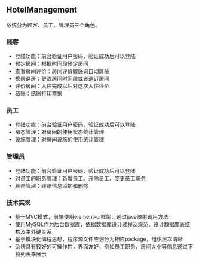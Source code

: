 ## HotelManagement

系统分为顾客、员工、管理员三个角色。

### 顾客

- 登陆功能：前台验证用户密码，验证成功后可以登陆
- 预定房间：根据时间段预定房间
- 查看房间评价：房间评价敏感词自动屏蔽
- 换房退房：更改房间时间段或者退订房间
- 评价房间：入住完成以后对这次入住评价
- 结账：结账打印票据

### 员工

- 登陆功能：前台验证用户密码，验证成功后可以登陆
- 房态管理：对房间的使用状态统计管理
- 设施管理：对房间设施的使用统计管理

### 管理员

- 登陆功能：前台验证用户密码，验证成功后可以登陆
- 对员工的职务管理：新增员工、开除员工、变更员工职务
- 理赔管理：理赔信息添加和删除

### 技术实现

- 基于MVC模式，前端使用element-ui框架，通过java映射调用方法
- 使用MySQL作为后台数据库，依据数据库设计过程及规范，设计数据库表结构及主外键关系
- 基于模块化编程思想，程序源文件应划分为相应package，组织层次清晰
- 系统具有较好的可操作性，界面友好，例如员工职务，房间大小等信息通过下拉列表来展示